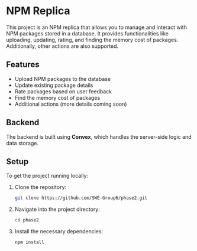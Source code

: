 # NPM Replica

This project is an NPM replica that allows you to manage and interact with NPM packages stored in a database. It provides functionalities like uploading, updating, rating, and finding the memory cost of packages. Additionally, other actions are also supported.

## Features
- Upload NPM packages to the database
- Update existing package details
- Rate packages based on user feedback
- Find the memory cost of packages
- Additional actions (more details coming soon)

## Backend
The backend is built using **Convex**, which handles the server-side logic and data storage.

## Setup

To get the project running locally:

1. Clone the repository:
   ```bash
   git clone https://github.com/SWE-Group6/phase2.git

2. Navigate into the project directory:
   ```bash
   cd phase2
3. Install the necessary dependencies:
   ```bash
   npm install
